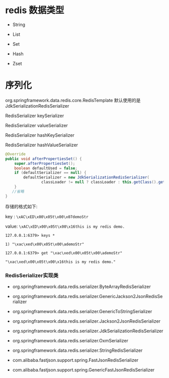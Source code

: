# redis 数据类型

- String 

- List

- Set

- Hash

- Zset


# 序列化
org.springframework.data.redis.core.RedisTemplate
默认使用的是JdkSerializationRedisSerializer

RedisSerializer keySerializer

RedisSerializer valueSerializer

RedisSerializer hashKeySerializer

RedisSerializer hashValueSerializer

```java
@Override
public void afterPropertiesSet() {
    super.afterPropertiesSet();
    boolean defaultUsed = false;
    if (defaultSerializer == null) {
        defaultSerializer = new JdkSerializationRedisSerializer(
                classLoader != null ? classLoader : this.getClass().getClassLoader());
    }
   //省略
}
```
存储的格式如下:

key : `\xAC\xED\x00\x05t\x00\x07demoStr`

value: `\xAC\xED\x00\x05t\x00\x16this is my redis demo.`


```
127.0.0.1:6379> keys *

1) "\xac\xed\x00\x05t\x00\ademoStr"

```

```
127.0.0.1:6379> get "\xac\xed\x00\x05t\x00\ademoStr"

"\xac\xed\x00\x05t\x00\x16this is my redis demo."

```

### RedisSerializer实现类
- org.springframework.data.redis.serializer.ByteArrayRedisSerializer

- org.springframework.data.redis.serializer.GenericJackson2JsonRedisSerializer

- org.springframework.data.redis.serializer.GenericToStringSerializer

- org.springframework.data.redis.serializer.Jackson2JsonRedisSerializer

- org.springframework.data.redis.serializer.JdkSerializationRedisSerializer

- org.springframework.data.redis.serializer.OxmSerializer

- org.springframework.data.redis.serializer.StringRedisSerializer

- com.alibaba.fastjson.support.spring.FastJsonRedisSerializer

- com.alibaba.fastjson.support.spring.GenericFastJsonRedisSerializer


